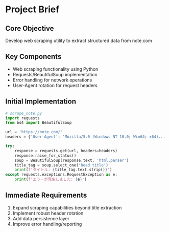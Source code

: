# Project Brief

## Core Objective
Develop web scraping utility to extract structured data from note.com

## Key Components
- Web scraping functionality using Python
- Requests/BeautifulSoup implementation
- Error handling for network operations
- User-Agent rotation for request headers

## Initial Implementation
```python
# scrape_note.py
import requests
from bs4 import BeautifulSoup

url = 'https://note.com/'
headers = {'User-Agent': 'Mozilla/5.0 (Windows NT 10.0; Win64; x64)...'}

try:
    response = requests.get(url, headers=headers)
    response.raise_for_status()
    soup = BeautifulSoup(response.text, 'html.parser')
    title_tag = soup.select_one('head title')
    print(f'タイトル: {title_tag.text.strip()}')
except requests.exceptions.RequestException as e:
    print(f'エラーが発生しました: {e}')
```

## Immediate Requirements
1. Expand scraping capabilities beyond title extraction
2. Implement robust header rotation
3. Add data persistence layer
4. Improve error handling/reporting
